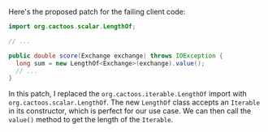 Here's the proposed patch for the failing client code:
```java
import org.cactoos.scalar.LengthOf;

// ...

public double score(Exchange exchange) throws IOException {
  long sum = new LengthOf<Exchange>(exchange).value();
  // ...
}
```
In this patch, I replaced the `org.cactoos.iterable.LengthOf` import with `org.cactoos.scalar.LengthOf`. The new `LengthOf` class accepts an `Iterable` in its constructor, which is perfect for our use case. We can then call the `value()` method to get the length of the `Iterable`.